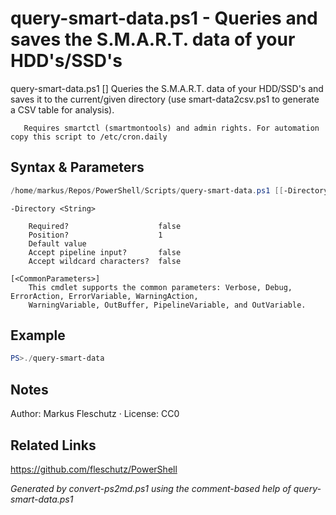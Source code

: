 # query-smart-data.ps1 - Queries and saves the S.M.A.R.T. data of your HDD's/SSD's

query-smart-data.ps1 [<directory>]
Queries the S.M.A.R.T. data of your HDD/SSD's and saves it to the current/given directory
(use smart-data2csv.ps1 to generate a CSV table for analysis).

       Requires smartctl (smartmontools) and admin rights. For automation copy this script to /etc/cron.daily

## Syntax & Parameters
```powershell
/home/markus/Repos/PowerShell/Scripts/query-smart-data.ps1 [[-Directory] <String>] [<CommonParameters>]
```

```
-Directory <String>
    
    Required?                    false
    Position?                    1
    Default value                
    Accept pipeline input?       false
    Accept wildcard characters?  false
```

```
[<CommonParameters>]
    This cmdlet supports the common parameters: Verbose, Debug, ErrorAction, ErrorVariable, WarningAction, 
    WarningVariable, OutBuffer, PipelineVariable, and OutVariable.
```

## Example
```powershell
PS>./query-smart-data
```


## Notes
Author: Markus Fleschutz · License: CC0

## Related Links
https://github.com/fleschutz/PowerShell

*Generated by convert-ps2md.ps1 using the comment-based help of query-smart-data.ps1*
